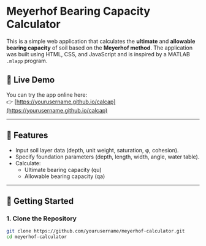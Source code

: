 # Meyerhof Bearing Capacity Calculator

This is a simple web application that calculates the **ultimate** and **allowable bearing capacity** of soil based on the **Meyerhof method**. The application was built using HTML, CSS, and JavaScript and is inspired by a MATLAB `.mlapp` program.

## 🔗 Live Demo

You can try the app online here:  
👉 [https://yourusername.github.io/calcap](https://yourusername.github.io/calcap)


---

## 📄 Features

- Input soil layer data (depth, unit weight, saturation, φ, cohesion).
- Specify foundation parameters (depth, length, width, angle, water table).
- Calculate:
  - Ultimate bearing capacity (qu)
  - Allowable bearing capacity (qa)

---

## 🚀 Getting Started

### 1. Clone the Repository

```bash
git clone https://github.com/yourusername/meyerhof-calculator.git
cd meyerhof-calculator
